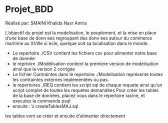 # Projet_BDD

Réalisé par:
SMAINI Khalida 
Nasr Amira 

L’objectif du projet est la modelisation, le peuplement, et la mise en place d’une base de
donn ́ees regroupant des donn ́ees autour du commerce maritime au XVIIIe si`ecle, quelque
soit sa localisation dans le monde.

- Le repertoire ./CSV contient les fichiers csv pour alimenter notre base de donnée
- le reprtoire ./Modélisation contient la premiere version de modélisation ainsi que la version 2 corrigée
- Le fichier Contraintes dans le repertoire ./Modelisation représente toutes les contraintes externes implémentées ou pas.
- le repertoires ./REQ contient les script sql de chaque requete ainsi qu'un script complet de toutes les requetes demandées
Pour créer les tables de la base de données, placez vous dans le repertoire racine, et executez la commande psql
- ensuite : \i createTablesMAJ.sql

les tables vont se créer et ensuite d'alimenter directement
